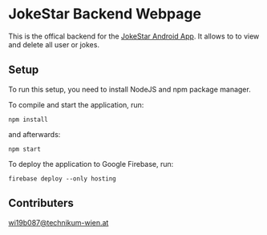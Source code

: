 # JokeStar Backend Webpage

This is the offical backend for the [JokeStar Android App](https://github.com/wi19b087/JokeStar).
It allows to to view and delete all user or jokes.

## Setup

To run this setup, you need to install NodeJS and npm package manager.

To compile and start the application, run:

```
npm install
```

and afterwards:

```
npm start
```

To deploy the application to Google Firebase, run:

```
firebase deploy --only hosting
```

## Contributers

wi19b087@technikum-wien.at
